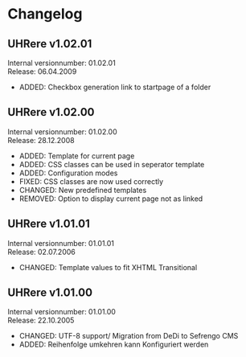 Changelog
================================================================================================

UHRere v1.02.01
------------------------------------------------------------------------------------------------
Internal versionnumber: 01.02.01<br/>
Release: 06.04.2009

* ADDED: Checkbox generation link to startpage of a folder

UHRere v1.02.00
------------------------------------------------------------------------------------------------
Internal versionnumber: 01.02.00<br/>
Release: 28.12.2008

* ADDED: Template for current page
* ADDED: CSS classes can be used in seperator template
* ADDED: Configuration modes 
* FIXED: CSS classes are now used correctly
* CHANGED: New predefined templates
* REMOVED: Option to display current page not as linked

UHRere v1.01.01
------------------------------------------------------------------------------------------------
Internal versionnumber: 01.01.01<br/>
Release: 02.07.2006

* CHANGED: Template values to fit XHTML Transitional

UHRere v1.01.00
------------------------------------------------------------------------------------------------
Internal versionnumber: 01.01.00<br/>
Release: 22.10.2005

* CHANGED: UTF-8 support/ Migration from DeDi to Sefrengo CMS
* ADDED: Reihenfolge umkehren kann Konfiguriert werden